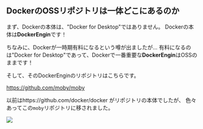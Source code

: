 

## DockerのOSSリポジトリは一体どこにあるのか

まず、Dockerの本体は、"Docker for Desktop"ではありません。
Dockerの本体は**DockerEngin**です！

ちなみに、Dockerが一時期有料になるという噂が出ましたが...
有料になるのは"Docker for Desktop"であって、Dockerで一番重要な**DockerEngin**はOSSのままです！

そして、そのDockerEnginのリポジトリはこちらです。

https://github.com/moby/moby

以前はhttps://github.com/docker/docker がリポジトリの本体でしたが、
色々あってこの`moby`リポジトリに移されました。

<img src="https://github.com/moby/moby/raw/master/docs/static_files/moby-project-logo.png">









